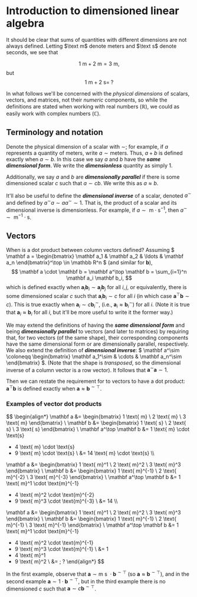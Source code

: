 # Introduction to dimensioned linear algebra

It should be clear that sums of quantities with different dimensions are not always defined.
Letting $\text m$ denote meters and $\text s$ denote seconds, we see that

$$
1 \text{ m} + 2 \text{ m} = 3 \text{ m},
$$
but
$$
1 \text{ m} + 2 \text{ s} = \;?
$$

In what follows we'll be concerned with the *physical dimensions* of scalars, vectors, and matrices, not their *numeric* components, so while the definitions are stated when working with real numbers $(\mathbb R)$, we could as easily work with complex numbers $(\mathbb C)$.

## Terminology and notation

Denote the physical dimension of a scalar with $\sim$;
for example, if $a$ represents a quantity of meters, write $a \sim \text{meters}$.
Thus, $a + b$ is defined exactly when $a \sim b$.
In this case we say $a$ and $b$ have the ***same dimensional form***.
We write the ***dimensionless*** quantity as simply $1$.

Additionally, we say $a$ and $b$ are ***dimensionally parallel*** if there is some dimensioned scalar $c$ such that $a \sim c b$.
We write this as $a \approx b$.

It'll also be useful to define the ***dimensional inverse*** of a scalar, denoted $a^\sim$ and defined by $a^\sim a \sim a a^\sim \sim 1$.
That is, the product of a scalar and its dimensional inverse is dimensionless.
For example, if $a \sim \text{ m} \cdot \text{s}^{-1}$, then $a^\sim \sim \text{ m}^{-1} \cdot \text{s}$.

## Vectors

When is a dot product between column vectors defined?
Assuming
$
\mathbf a
= \begin{bmatrix}
  \mathbf a_1 & \mathbf a_2 & \ldots & \mathbf a_n
\end{bmatrix}^\top
\in \mathbb R^n
$
(and similar for $\mathbf b$),
$$
\mathbf a \cdot \mathbf b
= \mathbf a^\top \mathbf b
= \sum_{i=1}^n \mathbf a_i \mathbf b_i,
$$
which is defined exactly when $\mathbf a_i \mathbf b_i \sim \mathbf a_j \mathbf b_j$ for all $i, j$, or equivalently, there is some dimensioned scalar $c$ such that $\mathbf a_i \mathbf b_i \sim c$ for all $i$ (in which case $\mathbf a^\top \mathbf b \sim c$).
This is true exactly when $\mathbf a_i \sim c \mathbf b_i^\sim$, (i.e., $\mathbf a_i \approx \mathbf b_i^\sim$) for all $i$.
(Note it is true that $\mathbf a_i \approx \mathbf b_i$ for all $i$, but it'll be more useful to write it the former way.)

We may extend the definitions of having the ***same dimensional form*** and being ***dimensionally parallel*** to vectors (and later to matrices) by requiring that, for two vectors (of the same shape), their corresponding components have the same dimensional form or are dimensionally parallel, respectively.
We also extend the definition of ***dimensional inverse***:
$
\mathbf a^\sim
\coloneqq \begin{bmatrix}
  \mathbf a_1^\sim & \cdots & \mathbf a_n^\sim
\end{bmatrix}
$.
(Note that the shape is *transposed*, so the dimensional inverse of a column vector is a row vector).
It follows that $\mathbf a^\sim \mathbf a \sim 1$.

Then we can restate the requirement for to vectors to have a dot product:
$\mathbf a^\top \mathbf b$ is defined exactly when $\mathbf a \approx \mathbf b^{\sim \top}$.

### Examples of vector dot products

$$
\begin{align*}
  \mathbf a
  &= \begin{bmatrix}
    1 \text{ m} \\ 2 \text{ m} \\ 3 \text{ m}
  \end{bmatrix} \\
  \mathbf b
  &= \begin{bmatrix}
    1 \text{ s} \\ 2 \text{ s} \\ 3 \text{ s}
  \end{bmatrix} \\
  \mathbf a^\top \mathbf b
  &= 1 \text{ m} \cdot \text{s}
  + 4 \text{ m} \cdot \text{s}
  + 9 \text{ m} \cdot \text{s} \\
  &= 14 \text{ m} \cdot \text{s} \\\\

  \mathbf a
  &= \begin{bmatrix}
    1 \text{ m}^1 \\ 2 \text{ m}^2 \\ 3 \text{ m}^3
  \end{bmatrix} \\
  \mathbf b
  &= \begin{bmatrix}
    1 \text{ m}^{-1} \\ 2 \text{ m}^{-2} \\ 3 \text{ m}^{-3}
  \end{bmatrix} \\
  \mathbf a^\top \mathbf b
  &= 1 \text{ m}^1 \cdot \text{m}^{-1}
  + 4 \text{ m}^2 \cdot \text{m}^{-2}
  + 9 \text{ m}^3 \cdot \text{m}^{-3} \\
  &= 14 \\\\

  \mathbf a
  &= \begin{bmatrix}
    1 \text{ m}^1 \\ 2 \text{ m}^2 \\ 3 \text{ m}^3
  \end{bmatrix} \\
  \mathbf b
  &= \begin{bmatrix}
    1 \text{ m}^{-1} \\ 2 \text{ m}^{-1} \\ 3 \text{ m}^{-1}
  \end{bmatrix} \\
  \mathbf a^\top \mathbf b
  &= 1 \text{ m}^1 \cdot \text{m}^{-1}
  + 4 \text{ m}^2 \cdot \text{m}^{-1}
  + 9 \text{ m}^3 \cdot \text{m}^{-1} \\
  &= 1
  + 4 \text{ m}^1
  + 9 \text{ m}^2 \\
  &= \; ?
\end{align*}
$$

In the first example, observe that $\mathbf a \sim \text{m s } \cdot \mathbf b^{\sim \top}$ (so $\mathbf a \approx \mathbf b^{\sim \top}$),
and in the second example $\mathbf a \sim 1 \cdot \mathbf b^{\sim \top}$, but in the third example there is no dimensioned $c$ such that $\mathbf a \sim c \mathbf b^{\sim \top}$.

<!-- TODO: Cite book again. -->

<!-- TODO: Maybe start from dimensioned vectors, outer products... p. 76 -->
